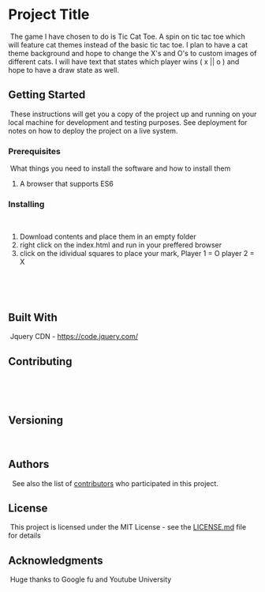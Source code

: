# Project Title
​
The game I have chosen to do is Tic Cat Toe. A spin on tic tac toe which will feature cat themes instead of the basic tic tac toe. I plan to have a cat theme background and hope to change the X's and O's to custom images of different cats. I will have text that states which player wins ( x || o ) and hope to have a draw state as well. 
​
## Getting Started
​
These instructions will get you a copy of the project up and running on your local machine for development and testing purposes. See deployment for notes on how to deploy the project on a live system.
​
### Prerequisites
​
What things you need to install the software and how to install them
​
1. A browser that supports ES6 
​
### Installing
​
1. Download contents and place them in an empty folder
2. right click on the index.html and run in your preffered browser
3. click on the idividual squares to place your mark, Player 1 = O player 2 = X

​

​
## Built With
​
Jquery CDN - https://code.jquery.com/
​
## Contributing
​

​
## Versioning
​
​
## Authors
​
​
See also the list of [contributors](https://github.com/your/project/contributors) who participated in this project.
​
## License
​
This project is licensed under the MIT License - see the [LICENSE.md](LICENSE.md) file for details
​
## Acknowledgments
​
Huge thanks to Google fu and Youtube University 

